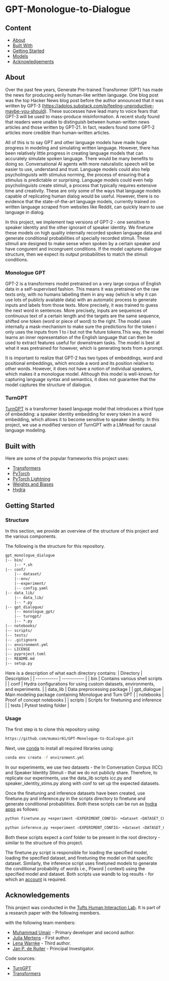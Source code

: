 # GPT-Monologue-to-Dialogue

## Content

- [About](#about)
- [Built With](#built-with)
- [Getting Started](#getting-started)
- [Models](#models)
- [Acknowledgements](#acknowledgements)

## About

Over the past few years, Generate Pre-trained Transformer (GPT) has made the news for producing eerily human-like written language. One blog post was the top Hacker News blog post before the author announced that it was written by GPT-3
(https://adolos.substack.com/p/feeling-unproductive-maybe-you-should). These successes have lead many to voice fears that
GPT-3 will be used to mass-produce misinformation. A recent study found that readers were unable to distinguish between
human-written news articles and those written by GPT-21. In fact, readers found some GPT-2 articles more credible than
human-written articles.

All of this is to say GPT and other language models have made huge progress in modeling and simulating written language.
However, there has been relatively little progress in creating language models that can accurately simulate spoken language.
There would be many benefits to doing so. Conversational AI agents with more naturalistic speech will be easier to use, understand and trust. Language models could also help psycholinguists with stimulus norming, the process of ensuring that a stimulus
is predictable or surprising. Language models could even help psycholinguists create stimuli, a process that typically requires
extensive time and creativity. These are only some of the ways that language models capable of replicating human dialog would
be useful. However, there is no evidence that the state-of-the-art language models, currently trained on written language scraped
from websites like Reddit, can quickly learn to use language in dialog.

In this project, we implement twp versions of GPT-2 - one sensitive to speaker identity and the other ignorant of speaker identity. We finetune these models on high quality internally recorded spoken language data and generate conditional probabilities of specially recorded stimuli. These stimuli are designed to make sense when spoken by a certain speaker and have congurent and incongruent conditions. If the model captures dialogue structure, then we expect its output probabilities to match the stimuli conditions.

### Monologue GPT

GPT-2 is a transformers model pretrained on a very large corpus of English data in a self-supervised fashion. This means it was pretrained on the raw texts only, with no humans labelling them in any way (which is why it can use lots of publicly available data) with an automatic process to generate inputs and labels from those texts. More precisely, it was trained to guess the next word in sentences. More precisely, inputs are sequences of continuous text of a certain length and the targets are the same sequence, shifted one token (word or piece of word) to the right. The model uses internally a mask-mechanism to make sure the predictions for the token i only uses the inputs from 1 to i but not the future tokens.This way, the model learns an inner representation of the English language that can then be used to extract features useful for downstream tasks. The model is best at what it was pretrained for however, which is generating texts from a prompt.

It is important to realize that GPT-2 has two types of embeddings, word and positional embeddings, which encode a word and its position relative to other words. However, it does not have a notion of individual speakers, which makes it a monologue model. Although this model is well-known for capturing language syntax and semantics, it does not guarantee that the model captures the structure of dialogue.

### TurnGPT

[TurnGPT](https://arxiv.org/abs/2010.10874) is a transformer based language model that introduces a third type of embedding: a speaker identity embedding for every token in a word embedding, which allows it to become sensitive to speaker identity. In this project, we use a modified version of TurnGPT with a LMHead for causal language modeling.

## Built with

Here are some of the popular frameworks this project uses:

- [Transformers](https://huggingface.co/docs/transformers/index)
- [PyTorch](https://pytorch.org/)
- [PyTorch Lightning](https://www.pytorchlightning.ai/)
- [Weights and Biases](https://wandb.ai/site)
- [Hydra](https://medium.com/pytorch/hydra-a-fresh-look-at-configuration-for-machine-learning-projects-50583186b710)

## Getting Started

### Structure

In this section, we provide an overview of the structure of this project and the various components.

The following is the structure for this repository.

```txt
gpt_monologue_dialogue
|-- bin/
    |-- *.sh
|-- conf/
    |-- dataset/
    |--env/
    |--experiment/
    |-- config.yaml
|-- data_lib/
    |-- data_lib/
    |-- *.py
|-- gpt_dialogue/
    |-- monologue_gpt/
    |-- turngpt/
    |-- *.py
|-- notebooks/
|-- scripts/
|-- tests/
|-- .gitignore
|-- environment.yml
|-- LICENSE
|-- pyproject.toml
|-- README.md
|-- setup.py

```

Here is a description of what each directory contains:
| Directory      | Description |
| ----------- | ----------- |
| bin      | Contains various shell scripts      |
| conf   | Hydra configurations for using custom datasets, environments, and experiments.        |
| data_lib   | Data preprocessing package       |
| gpt_dialogue   | Main modeling package containing Monologue and Turn GPT          |
| notebooks   | Proof of concept notebooks       |
| scripts   | Scripts for finetuning and inference        |
| tests   | Pytest testing folder        |

### Usage

The first step is to clone this repository using:

```bash
https://github.com/mumair01/GPT-Monologue-to-Dialogue.git
```

Next, use [conda](https://docs.conda.io/en/latest/) to install all required libraries using:

```bash
conda env create -f environment.yml
```

In our experiments, we use two datasets - the In Conversation Corpus (ICC) and Speaker Identity Stimuli - that we do not publicly share. Therefore, to replicate our experiments, use the data_lib scripts icc.py and speaker_identity_stims.py along with conf to set up the expected datasets.

Once the finetuning and inference datasets have been created, use finetune.py and inference.py in the scripts directory to finetune and generate conditional probabilities. Both these scripts can be run as [hydra apps](https://hydra.cc/docs/intro/) as follows:

```bash
python finetune.py +experiment <EXPERIMENT_CONFIG> +dataset <DATASET_CONFIG> +env <ENV_CONFIG>

python inference.py +experiment <EXPERIMENT_CONFIG> +dataset <DATASET_CONFIG> +env <ENV_CONFIG>
```

Both these scripts expect a conf folder to be present in the root directory - similar to the structure of this project.

The finetune.py script is responsible for loading the specified model, loading the specified dataset, and finetuning the model on that specific dataset. Similarly, the inference script uses finetuned models to generate the conditional probability of words i.e., P(word | context) using the specified model and dataset. Both scripts use wandb to log results - for which an [account](https://wandb.ai/site) is required.


## Acknowledgements

This project was conducted in the [Tufts Human Interaction Lab](https://sites.tufts.edu/hilab/). It is part of a research paper with the following members.

with the following team members:

- [Muhammad Umair](https://mumair01.github.io/) - Primary developer and second author.
- [Julia Mertens](https://www.linkedin.com/in/juliamertens/) - First author.
- [Lena Warnke](https://lenawarnke.com/About) - Third author.
- [Jan P. de Ruiter](https://engineering.tufts.edu/cs/people/faculty/jp-de-ruiter) - Principal Investigator.

Code sources:

- [TurnGPT](https://github.com/ErikEkstedt/TurnGPT)
- [Transformers](https://huggingface.co/docs/transformers/index)

